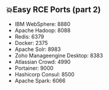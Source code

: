 ## 💥Easy RCE Ports (part 2)

- IBM WebSphere: 8880
- Apache Hadoop: 8088
- Redis: 6379
- Docker: 2375
- Apache Solr: 8983
- Zoho Manageengine Desktop: 8383
- Atlassian Crowd: 4990
- Portainer: 9000
- Hashicorp Consul: 8500
- Apache Spark: 6066
